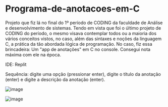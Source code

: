 # Programa-de-anotacoes-em-C

Projeto que fiz lá no final do 1º período de CODING da faculdade de Análise e desenvolvimento de sistemas. Tendo em vista que foi o último projeto de CODING do período, o mesmo visava contemplar todos ou a maioria dos vários conceitos vistos, no caso, além das sintaxes e noções da linguagem C, a prática da tão abordada lógica de programação. No caso, fiz essa brincadeira: Um "app de anotações" em C no console. Consegui nota máxima com ele na época. 

IDE: Replit

Sequência: digite uma opção (pressionar enter), digite o título da anotação (enter) e digite a descrição da anotação (enter).

![image](https://github.com/diegodbf/Ultima_Avaliacao_CODING_Programa_De_Anotacoes_em_C/assets/101150281/ed126298-ea5d-4b54-9d0e-2dbcd1923ff4)

![image](https://github.com/diegodbf/Ultima_Avaliacao_CODING_Programa_De_Anotacoes_em_C/assets/101150281/315e00c6-8d16-41ed-8c26-926f056f9b58)


